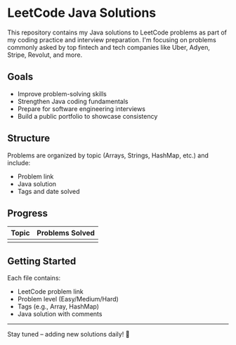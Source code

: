 
# LeetCode Java Solutions 

This repository contains my Java solutions to LeetCode problems as part of my coding practice and interview preparation. I'm focusing on problems commonly asked by top fintech and tech companies like Uber, Adyen, Stripe, Revolut, and more.

##  Goals
- Improve problem-solving skills
- Strengthen Java coding fundamentals
- Prepare for software engineering interviews
- Build a public portfolio to showcase consistency

##  Structure
Problems are organized by topic (Arrays, Strings, HashMap, etc.) and include:
- Problem link
- Java solution
- Tags and date solved

## Progress
| Topic      | Problems Solved |
|------------|-----------------|
|         |

##  Getting Started
Each file contains:
- LeetCode problem link
- Problem level (Easy/Medium/Hard)
- Tags (e.g., Array, HashMap)
- Java solution with comments

---

Stay tuned – adding new solutions daily! 🌱
